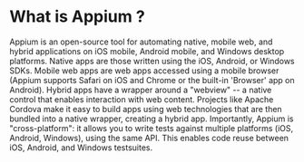 
# What is Appium ?

Appium is an open-source tool for automating native, mobile web, and hybrid applications on iOS mobile, Android mobile, and Windows desktop platforms. Native apps are those written using the iOS, Android, or Windows SDKs. Mobile web apps are web apps accessed using a mobile browser (Appium supports Safari on iOS and Chrome or the built-in 'Browser' app on Android). Hybrid apps have a wrapper around a "webview" -- a native control that enables interaction with web content. Projects like Apache Cordova make it easy to build apps using web technologies that are then bundled into a native wrapper, creating a hybrid app.
Importantly, Appium is "cross-platform": it allows you to write tests against multiple platforms (iOS, Android, Windows), using the same API. This enables code reuse between iOS, Android, and Windows testsuites.
